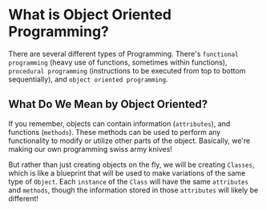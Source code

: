 # What is Object Oriented Programming?

There are several different types of Programming. There's `functional programming` (heavy use of functions, sometimes within functions), `procedural programming` (instructions to be executed from top to bottom sequentially), and `object oriented programming`.

## What Do We Mean by Object Oriented?

If you remember, objects can contain information (`attributes`), and functions (`methods`). These methods can be used to perform any functionality to modify or utilize other parts of the object. Basically, we're making our own programming swiss army knives!

But rather than just creating objects on the fly, we will be creating `Classes`, which is like a blueprint that will be used to make variations of the same type of `Object`. Each `instance` of the `Class` will have the same `attributes` and `methods`, though the information stored in those `attributes` will likely be different!

